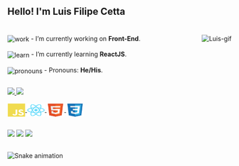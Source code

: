  <h2>Hello! I'm Luis Filipe Cetta</h2>
 
  #

<div style="display: inline_block">
   <img align="right" alt="Luis-gif" height="120rem" src="https://media.giphy.com/media/jTNG3RF6EwbkpD4LZx/giphy.gif?cid=ecf05e47ycm92g2zi7tp5enwy4rzoln3rd38qgwows1rzl21&rid=giphy.gif&ct=g">

  <div>
     <img align="center" alt="work" height="30" width="40" src="https://img.icons8.com/cotton/64/000000/computer.png">
     - I’m currently working on <b>Front-End</b>.
  </div>
  <br>
  <div>
    <img align="center" alt="learn" height="30" width="40" src="https://img.icons8.com/dusk/64/000000/saving-book.png">
    - I’m currently learning <b>ReactJS</b>.
  </div>
  <br>
  <div>
    <img align="center" alt="pronouns" height="40"  width="40" src="https://img.icons8.com/color/48/000000/player-male.png">
    - Pronouns: <b>He/His</b>.
  </div>
 </div>
 
  ##

 <div>
  <a href="https://github.com/luiscetta">
  <img height="180em" src="https://github-readme-stats.vercel.app/api?username=luiscetta&show_icons=true&theme=highcontrast&include_all_commits=true&    count_private=true"/>
  <img height="180em" src="https://github-readme-stats.vercel.app/api/top-langs/?username=luiscetta&layout=compact&langs_count=7&theme=highcontrast"/>
</div>

 <div style="display: inline_block"><br>
  <img align="center" alt="Luis-Js" height="30" width="40" src="https://raw.githubusercontent.com/devicons/devicon/master/icons/javascript/javascript-plain.svg">
  <img align="center" alt="Luis-React" height="30" width="40" src="https://raw.githubusercontent.com/devicons/devicon/master/icons/react/react-original.svg">
  <img align="center" alt="Luis-HTML" height="30" width="40" src="https://raw.githubusercontent.com/devicons/devicon/master/icons/html5/html5-original.svg">
  <img align="center" alt="Luis-CSS" height="30" width="40" src="https://raw.githubusercontent.com/devicons/devicon/master/icons/css3/css3-original.svg">
</div>
  
  ##
  
<div>
  <a href = "mailto:filipe.cetta@gmail.com"><img src="https://img.shields.io/badge/Gmail-D14836?style=for-the-badge&logo=gmail&logoColor=white" target="_blank"></a>
  <a href="https://www.linkedin.com/in/luiscetta/" target="_blank"><img src="https://img.shields.io/badge/-LinkedIn-%230077B5?style=for-the-badge&logo=linkedin&logoColor=white" target="_blank"></a> 
   <a href="https://app.slack.com/client/T01SN64B201/D01UVL4RDFB" target="_blank"><img src="https://img.shields.io/badge/Slack-4A154B?style=for-the-badge&logo=slack&logoColor=white" target="_blank"></a> 
</div><br>
  
  ![Snake animation](https://github.com/luiscetta/luiscetta/blob/output/github-contribution-grid-snake.svg)

